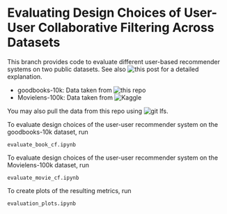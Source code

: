 # Evaluating Design Choices of User-User Collaborative Filtering Across Datasets

This branch provides code to evaluate different user-based recommender systems on two public datasets. See also ![this post](https://medium.com/@felixkemeth/evaluating-design-choices-of-user-user-collaborative-filtering-across-datasets-f09995547267) for a detailed explanation.

+ goodbooks-10k: Data taken from ![this repo](https://github.com/zygmuntz/goodbooks-10k)
+ Movielens-100k: Data taken from ![Kaggle](https://www.kaggle.com/datasets/prajitdatta/movielens-100k-dataset/)

You may also pull the data from this repo using ![git lfs](https://git-lfs.com/).

To evaluate design choices of the user-user recommender system on the goodbooks-10k dataset, run

`evaluate_book_cf.ipynb`

To evaluate design choices of the user-user recommender system on the Movielens-100k dataset, run

`evaluate_movie_cf.ipynb`

To create plots of the resulting metrics, run

`evaluation_plots.ipynb`
